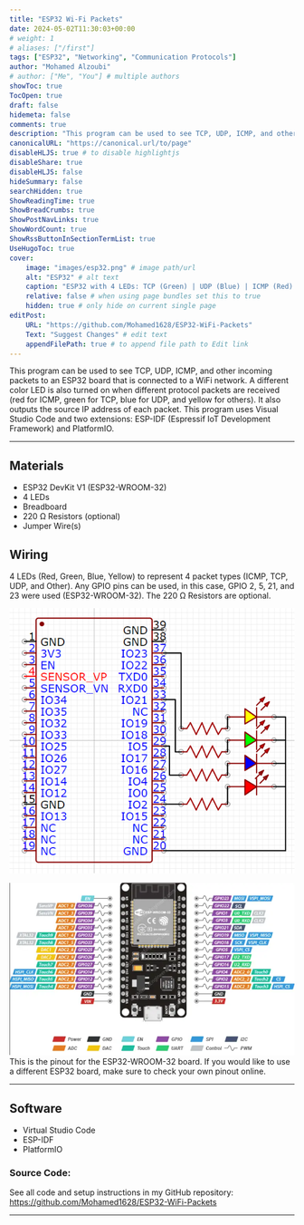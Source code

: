 ```yaml
---
title: "ESP32 Wi-Fi Packets"
date: 2024-05-02T11:30:03+00:00
# weight: 1
# aliases: ["/first"]
tags: ["ESP32", "Networking", "Communication Protocols"]
author: "Mohamed Alzoubi"
# author: ["Me", "You"] # multiple authors
showToc: true
TocOpen: true
draft: false
hidemeta: false
comments: true
description: "This program can be used to see TCP, UDP, ICMP, and other incoming packets to an ESP32 board that is connected to a WiFi network."
canonicalURL: "https://canonical.url/to/page"
disableHLJS: true # to disable highlightjs
disableShare: true
disableHLJS: false
hideSummary: false
searchHidden: true
ShowReadingTime: true
ShowBreadCrumbs: true
ShowPostNavLinks: true
ShowWordCount: true
ShowRssButtonInSectionTermList: true
UseHugoToc: true
cover:
    image: "images/esp32.png" # image path/url
    alt: "ESP32" # alt text
    caption: "ESP32 with 4 LEDs: TCP (Green) | UDP (Blue) | ICMP (Red) | OTHER (Yellow)" # display caption under cover
    relative: false # when using page bundles set this to true
    hidden: true # only hide on current single page
editPost:
    URL: "https://github.com/Mohamed1628/ESP32-WiFi-Packets"
    Text: "Suggest Changes" # edit text
    appendFilePath: true # to append file path to Edit link
---
```


This program can be used to see TCP, UDP, ICMP, and other incoming packets to an ESP32 board that is connected to a WiFi network. A different color LED is also turned on when different protocol packets are received (red for ICMP, green for TCP, blue for UDP, and yellow for others). It also outputs the source IP address of each packet. This program uses Visual Studio Code and two extensions: ESP-IDF (Espressif IoT Development Framework) and PlatformIO.

---
## Materials
- ESP32 DevKit V1 (ESP32-WROOM-32)
- 4 LEDs
- Breadboard
- 220 Ω Resistors (optional)
- Jumper Wire(s)

## Wiring
4 LEDs (Red, Green, Blue, Yellow) to represent 4 packet types (ICMP, TCP, UDP, and Other). Any GPIO pins can be used, in this case, GPIO 2, 5, 21, and 23 were used (ESP32-WROOM-32). The 220 Ω Resistors are optional.

![wiring](images/wiring.png)

![pinout](images/pinout.png)
This is the pinout for the ESP32-WROOM-32 board. If you would like to use a different ESP32 board, make sure to check your own pinout online.

---

## Software
- Virtual Studio Code
- ESP-IDF
- PlatformIO

### Source Code: 
See all code and setup instructions in my GitHub repository:
https://github.com/Mohamed1628/ESP32-WiFi-Packets

---